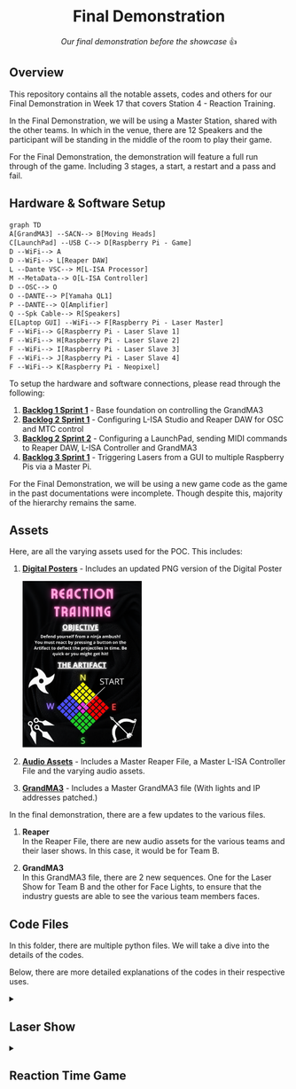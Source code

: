 <h1 align="center">
  Final Demonstration
</h1>

<p align="center">
  <i align="center">Our final demonstration before the showcase </i>👍
</p>

## Overview
This repository contains all the notable assets, codes and others for our Final Demonstration in Week 17 that covers Station 4 - Reaction Training.

In the Final Demonstration, we will be using a Master Station, shared with the other teams. In which in the venue, there are 12 Speakers and the participant will be standing in the middle of the room to play their game.

For the Final Demonstration, the demonstration will feature a full run through of the game. Including 3 stages, a start, a restart and a pass and fail. 

## Hardware & Software Setup
```mermaid
graph TD
A[GrandMA3] --SACN--> B[Moving Heads]
C[LaunchPad] --USB C--> D[Raspberry Pi - Game]
D --WiFi--> A
D --WiFi--> L[Reaper DAW]
L --Dante VSC--> M[L-ISA Processor]
M --MetaData--> O[L-ISA Controller]
D --OSC--> O
O --DANTE--> P[Yamaha QL1]
P --DANTE--> Q[Amplifier]
Q --Spk Cable--> R[Speakers]
E[Laptop GUI] --WiFi--> F[Raspberry Pi - Laser Master]
F --WiFi--> G[Raspberry Pi - Laser Slave 1]
F --WiFi--> H[Raspberry Pi - Laser Slave 2]
F --WiFi--> I[Raspberry Pi - Laser Slave 3]
F --WiFi--> J[Raspberry Pi - Laser Slave 4]
F --WiFi--> K[Raspberry Pi - Neopixel]
```

To setup the hardware and software connections, please read through the following:
1. **[Backlog 1 Sprint 1](NYP-EGL314-MSP1/Backlog1%20Sprint1/B1S1.md)** - Base foundation on controlling the GrandMA3
2. **[Backlog 2 Sprint 1](NYP-EGL314-MSP1/Backlog%202%20Sprint1/B2S1.md)** - Configuring L-ISA Studio and Reaper DAW for OSC and MTC control
3. **[Backlog 2 Sprint 2](NYP-EGL314-MSP1/Backlog%202%20Sprint2/B2S2.md)** - Configuring a LaunchPad, sending MIDI commands to Reaper DAW, L-ISA Controller and GrandMA3
4. **[Backlog 3 Sprint 1](NYP-EGL314-MSP1/Backlog3%20Sprint1/B3S1.md)** - Triggering Lasers from a GUI to multiple Raspberry Pis via a Master Pi.

For the Final Demonstration, we will be using a new game code as the game in the past documentations were incomplete. Though despite this, majority of the hierarchy remains the same.

## Assets
Here, are all the varying assets used for the POC. This includes:
1. **[Digital Posters](./Assets/Poster)** - Includes an updated PNG version of the Digital Poster

   <img src="./Assets/Poster.png" width =215px height=300px>
   
2. **[Audio Assets](./Assets/Audio%20Assets)** - Includes a Master Reaper File, a Master L-ISA Controller File and the varying audio assets.
3. **[GrandMA3](./Assets/GrandMA3/FinalTry.show)** - Includes a Master GrandMA3 file (With lights and IP addresses patched.)

In the final demonstration, there are a few updates to the various files.
1. **Reaper** <br>
   In the Reaper File, there are new audio assets for the various teams and their laser shows. In this case, it would be for Team B.
   
2. **GrandMA3** <br>
   In this GrandMA3 file, there are 2 new sequences. One for the Laser Show for Team B and the other for Face Lights, to ensure that the industry guests are able to see the various team members faces.

## Code Files
In this folder, there are multiple python files. We will take a dive into the details of the codes.

Below, there are more detailed explanations of the codes in their respective uses.
<details><summary><h2>Laser Show</h2></summary>

In the laser show, it mainly revolves around [laser_gui.py](./Laser_Gui.py), [osclaser_server_V2.py](./osclaser_server_V2.py) and [osclaser_trigger_V2.py](./osclaser_trigger_V2.py) with the addition of the importing of the [Lisa_GrandMa3_Functions.py](./Lisa_GrandMa3_Functions.py) due to the change in the flow of the Laser Show.

For the laser show, this is how the code hierarchy would look like:
```mermaid
graph LR
A[laser_gui.py] --> B[osclaser_server_V2.py]
A --> D[Lisa_GrandMa3_Functions.py]
B --> C[osclaser_trigger_V2.py]
```
<details><summary><h3>Laser_Gui.py</h3></summary>
  
In [Laser_Gui.py](./Laser_Gui.py), there are a few things to note. Firstly, are the imports. Importing in the pythonosc library to be able to communicate with the Master Raspberry Pi and the Slave Raspberry Pi after. Also importing the [reaper_markers.py](./reaper_markers.py) code. These are all seen from lines 1 to 7.
  
```
from pythonosc import osc_server, dispatcher

from pythonosc import udp_client

import tkinter as tk

import reaper_markers

import Lisa_GrandMa3_Functions  # new

# import RPi.GPIO as GPIO

import time
```
With that, there is a need to set a send_addr, send_port and addr to be able to send a message to the Master Raspberry Pi, this can be seen from lines 131 to 133 where in this example, the send_addr is listed as `192.168.254.49`, then send_port listed as `2000` and the addr listed as `/print` which are the respective IP address and port of the Master Raspberry Pi
```
send_addr = "192.168.254.49"
send_port = 2000
addr = "/print"
```

Slightly late down in the code, there are 2 other different IP address and port used to send commands to 2 different Neopixel LED Strips as well. The 2 Neopixel LED Strips were placed on a truss and inside a balloon with the respective IP addresses of `192.168.254.242` and `192.168.254.102` along with the respective ports of `2005` and `2006`. Along with this, are codes for basic control of both Neopixels.
```
# Truss Neopixel
def send_color_array(colors):
    address = "/color_array"
    flattened_colors = [color for rgb in colors for color in rgb]
    client_Truss_Pixel.send_message(address, flattened_colors)
    print(f"Sent color array: {flattened_colors}")

def send_brightness(brightness):
    client_Truss_Pixel.send_message("/brightness", brightness)
    print(f"Sent brightness {brightness}")

def send_off():
    client_Truss_Pixel.send_message("/off", [])
    print("Sent off message")

PI_Balloon_Pixel = "192.168.254.102"
PORT_Balloon_Pixel = 2006
client_Balloon_Pixel = udp_client.SimpleUDPClient(PI_Balloon_Pixel, PORT_Balloon_Pixel)

# Ballon Neopixel
def send_color_array2(colors):
    address = "/color_array"
    flattened_colors = [color for rgb in colors for color in rgb]
    client_Balloon_Pixel.send_message(address, flattened_colors)
    print(f"Sent color array: {flattened_colors}")

def send_brightness2(brightness):
    client_Balloon_Pixel.send_message("/brightness", brightness)
    print(f"Sent brightness {brightness}")

def send_off2():
    client_Balloon_Pixel.send_message("/off", [])
    print("Sent off message")
```

After this, are the functions for the lasers. In here, we will take the few functions that have been included after the changes to the sequence for the laser show.
```
# Laser Functions

def crossfire():
    msg = ["2,1,1", "2,2,1",
           "5,1,1", "5,2,1",
           "8,1,1", "8,2,1",
           "11,1,1", "11,2,1"]

    y = int(0)
    while y < len(msg):
        send_message(send_addr, send_port, addr, msg[y])
        print(msg[y])
        y += 1

        if y == len(msg):
            break
    
def crossfireOff():
    msg = ["2,1,0", "2,2,0",
           "5,1,0", "5,2,0",
           "8,1,0", "8,2,0",
           "11,1,0", "11,2,0"]
    
    y = int(0)
    while y < len(msg):
        send_message(send_addr, send_port, addr, msg[y])
        print(msg[y])
        y += 1

        if y == len(msg):
            break

def crossfireOneByOne():
    msg = ["2,1,1", "2,2,1",
           "5,1,1", "5,2,1",
           "8,1,1", "8,2,1",
           "11,1,1", "11,2,1"]
    
    y = int(0)
    while y < len(msg):
        send_message(send_addr, send_port, addr, msg[y])
        print(msg[y])
        y += 1
        time.sleep(0.03)

        if y == len(msg):
            break

def crossfireOffOneByOne():
    msg = ["2,1,0", "2,2,0",
           "5,1,0", "5,2,0",
           "8,1,0", "8,2,0",
           "11,1,0", "11,2,0"]
    
    y = int(0)
    while y < len(msg):
        send_message(send_addr, send_port, addr, msg[y])
        print(msg[y])
        y += 1
        time.sleep(0.03)

        if y == len(msg):
            break

```
There are also more "advanced" NeoPixel functions that were created to suit the laser show, which all can be seen below
```
def NeoRise():
    send_off()
    send_off2()
    colors = [(0,0,0)] * 170
    delay = 29/170
 
    for i in range(170):
        colors[i] = (255,165,0)
        send_color_array(colors)
        time.sleep(delay)

def NeoBalloon():
    send_off2()
    balloon_colors = [(255,165,0)]
    send_color_array2(balloon_colors * 170)

def NeoStrobe():
    strobe_colors =  [(255,165,0)]
    strobe_duration = 1
    strobe_delay = 0.03

    end_time = time.time() + strobe_duration
    while time.time() < end_time:
        for color in strobe_colors:
            send_color_array2([color] * 170)
            send_color_array([color]* 170)

            time.sleep(strobe_delay)
            send_off()
            send_off2()

            time.sleep(strobe_delay)
    
    send_off()
    send_off2()

def NeoStrobeBlue():
    strobe_colors =  [(0,0,255)]
    strobe_duration = 10
    strobe_delay = 0.3

    end_time = time.time() + strobe_duration
    while time.time() < end_time:
        for color in strobe_colors:
            send_color_array2([color] * 170)
            send_color_array([color]* 170)

            time.sleep(strobe_delay)
            send_off()
            send_off2()

            time.sleep(strobe_delay)
    
    send_off()
    send_off2()

def NeoBalloonAndTrussBlue():
    send_off()
    send_off2()
    balloon_colors = [(0,0,255)]
    send_color_array(balloon_colors * 170)
    send_color_array2(balloon_colors * 170)

def NeoBallonAndTrussOrange():
    send_off()
    send_off2()
    balloon_colors = [(255,169,0)]
    send_color_array(balloon_colors * 170)
    send_color_array2(balloon_colors * 170)
```
Functions like these are then integrated into one big function for the laser show which can be seen here, along with explanations of what different lines do.
```
def lasersequence():
    try:
        Laser_SequenceRP()  # To run the command to jump to the Laser Show marker and playback the audio.
        GrandMA3_Sequence() # To run the command to go to the next cue of the sequence.
    except Exception as e:
        print(f"Error in Laser_SequenceRP: {e}")
        return

    print("test")

    beat_gap = 60 / 101  # Time interval between beats
    count = 0
    start_time = time.time()

    # Using a dictionary to map counts to functions
    actions = {
        0: [NeoRise],
        1: [GrandMA3_Sequence, NeoBalloon],
        7: [crossfire],
        10: [crossfireOff,NeoStrobeBlue],
        11: [NeoBalloonAndTrussBlue],
        12:[GrandMA3_Sequence],
        23:[NeoBallonAndTrussOrange],
        24:[crossfireOneByOne],
        31:[GrandMA3_Sequence]
        }

    try:
        while time.time() - start_time < 60:
            time.sleep(beat_gap)
            if count in actions:
                for action in actions[count]:
                    try:
                        action()
                    except Exception as e:
                        print(f"Error executing action for count {count}: {e}")

            print(count)
            count += 1

    except Exception as e:
        print(f"Error in main loop: {e}")

    try:
        reaper_markers.play_stop()
        print(f"Counted {count} beats in 60 seconds.")  # max Count = 73/72
    except Exception as e:
        print(f"Error during cleanup: {e}")
```

</details>

<details><summary><h3>osclaser_server_V2.py</h3></summary>

In osclaser_server_V2.py, it is a code to be put into the Master Raspberry Pi to carry out 2 functions. One, receiving the commands from the Laser_Gui. Two, to send the received commands to the Slave Raspberry Pi which holds [osclaser_trigger_V2.py](./osclaser_trigger_V2.py). First, the receiver_ip and receiver_port is to be set to the respective values of the Master Raspberry Pi which in this example is `192.168.254.49` and `2003`. This was set on lines 10 and 11 of the code as seen below:
```
receiver_ip = "192.168.254.49" # Team A
receiver_port = 2003
```
Following this, is the function to enable the Master Raspberry Pi to receive the commands and re-send them out to the Slave Raspberry Pi. There will be explanation next to the respective codes to talk about their functions seen from lines 13 to 35.
```
# this function prints the arguments in received OSC messages
def print_args(addr, *args):
  if addr == "/print": # An If statement to detect for the messages with the address /print
    print(f"message received {args[0]}")
    msg = args[0] 
    var = args[0].split(',')
    spk = int(var[0].strip()) 
    addr = "/trigger" # Sets a new address before sending out the message to slave raspberry pi

    if 1 <= spk <= 3:
       send_addr = "192.168.254.197" #Team C (Updates the send_addr and send_port to the respective Slave Raspberry Pis)
       send_port = 2001
    elif 4 <= spk <= 6:
      send_addr = "192.168.254.101" #Team E
      send_port = 2002
    elif 7 <= spk <= 9:
      send_addr = "192.168.254.72" #Team B
      send_port = 2003
    elif 10 <= spk <= 12:
      send_addr = "192.168.254.236" #Team F
      send_port = 2004
    
    osc_client.send_message(send_addr, send_port, addr, msg)
```
</details>

<details><summary><h3>osclaser_trigger_V2.py</h3></summary>

In osclaser_trigger_V2.py, it is a code to be put into the Slave Raspberry Pis, this code will receive the commands from the Master Raspberry Pi and followed by using RPi.GPIO to trigger the different relay channels that will then turn on and off the lasers respectively. Since there is going to be a use of the RPi.GPIO pins, there will be a need to setup these GPIO pins as shown below and can be found from Lines 10 to 23:
```
# GPIO pin setup
r1_c1 = 21
r1_c2 = 20
r2_c1 = 26
r2_c2 = 19
r3_c1 = 3
r3_c2 = 2

GPIO.setmode(GPIO.BCM)
GPIO.setup(r1_c1, GPIO.OUT, initial=GPIO.HIGH) # Default on HIGH since the Relay is set on Normally Open.
GPIO.setup(r1_c2, GPIO.OUT, initial=GPIO.HIGH)
GPIO.setup(r2_c1, GPIO.OUT, initial=GPIO.HIGH)
GPIO.setup(r2_c2, GPIO.OUT, initial=GPIO.HIGH)
GPIO.setup(r3_c1, GPIO.OUT, initial=GPIO.HIGH)
GPIO.setup(r3_c2, GPIO.OUT, initial=GPIO.HIGH)
```
Following that, since it is receiving commands from the Master Raspberry Pi via OSC, there is a need to set a receiving_ip and receiving_port. In this example we will be using Team B's addresses set to `192.168.254.72` and `2003` respectively. This can be set at lines 26 and 27.
```
# Change the receiver_ip value to your RPi's IP address
receiver_ip = "192.168.254.72" # IP address of your Pi
receiver_port = 2003 # Team C: 2001, Team E: 2002, Team B: 2003, Team F: 2004
```
After this, would be the function to control the relays. Details and explanations of the code will appear as comments below:
```
# This function handles the received OSC messages and controls the GPIO pins
def control_relay(addr, *args):
    if addr == "/trigger": # Detects for messages with the address "/trigger"
        msg = args[0].split(',') # Splits the message received from the Master Raspberry Pi
        spk = int(msg[0].strip())
        channel = int(msg[1].strip()) # Will assign the value based on the split from the msg (e.g spk, channel, value) 
        value = int(msg[2].strip())  # First value of msg array will be speaker number,
                                      # second will be the relay channel and last will be the value to turn it on or Off
        print(f"The spk {spk} controlling channel {channel} and the value is {value}")
        if spk == 7: # Change according to spk number (refer to S536 drawing)
            if channel == 1:
                if value == 1:
                    GPIO.output(r1_c1, GPIO.LOW)
                    print("Relay 1 channel 1 turned ON")
                elif value == 0:
                    GPIO.output(r1_c1, GPIO.HIGH)
                    print("Relay 1 channel 1 turned OFF")
            elif channel == 2:
                if value == 1:
                    GPIO.output(r1_c2, GPIO.LOW)
                    print("Relay 1 channel 2 turned ON")
                elif value == 0:
                    GPIO.output(r1_c2, GPIO.HIGH)
                    print("Relay 1 channel 2 turned OFF")

        elif spk == 8: # Change according to spk number (refer to S536 drawing)
            if channel == 1:
                if value == 1:
                    GPIO.output(r2_c1, GPIO.LOW)
                    print("Relay 2 channel 1 turned ON")
                elif value == 0:
                    GPIO.output(r2_c1, GPIO.HIGH)
                    print("Relay 2 channel 1 turned OFF")
            elif channel == 2:
                if value == 1:
                    GPIO.output(r2_c2, GPIO.LOW)
                    print("Relay 2 channel 2 turned ON")
                elif value == 0:
                    GPIO.output(r2_c2, GPIO.HIGH)
                    print("Relay 2 channel 2 turned OFF")

        elif spk == 9: # Change according to spk number (refer to S536 drawing)
            if channel == 1:
                if value == 1:
                    GPIO.output(r3_c1, GPIO.LOW)
                    print("Relay 3 channel 1 turned ON")
                elif value == 0:
                    GPIO.output(r3_c1, GPIO.HIGH)
                    print("Relay 3 channel 1 turned OFF")
            elif channel == 2:
                if value == 1:
                    GPIO.output(r3_c2, GPIO.LOW)
                    print("Relay 3 channel 2 turned ON")
                elif value == 0:
                    GPIO.output(r3_c2, GPIO.HIGH)
                    print("Relay 3 channel 2 turned OFF")
```
Despite the code remaining the same, due to the change of the laser show sequencing, only 4 speakers in the cardinal directions are being used for the lasers. These 4 being - Speaker 2, Speaker 5, Speaker 8 and Speaker 11.
</details>

</details>

<details><summary><h2>Reaction Time Game</summary>

In the reaction time game , it mainly revolves around [StartGame.py](./StartGame.py) and [ReactionTestV2.py](./ReactionTestV2.py)

For the reactiom time game , this is how the code hierarchy would look like:
```mermaid
graph LR
A[StartGame.py] --> B[ReactionTestV2.py]
```



<details><summary><h3>StartGame.py</h3></summary>

In [StartGame.py](./StartGame.py), the first thing to note are the imports, from lines 1 to 7, [ReactionTestV2.py](./ReactionTestV2.py) along with several python libraries.

```
#Imports
import mido 
import ReactionTestV2
import sys

from pythonosc import osc_server, dispatcher
import time
```
Right after the imports, is the main function of this file, the most important part of the code is from lines 25 to 35

```
if msg.type == 'note_on':
# Note on messages represent pad presses
  print(f'For Game Start Note On: Note={msg.note}')
    if msg.note == 67: #start
      if ReactionTestV2.game_fail == True:
        ReactionTestV2.gameCount = 0
        ReactionTestV2.restarted = True
        print ('Game Restarting')
        ReactionTestV2.reaperSendMessage(ReactionTestV2.R_PlayStop_ADD) # Stop any currently playing track
        ReactionTestV2.grandMa3SendMessage(ReactionTestV2.G_clearAll_MSG)
        ReactionTestV2.grandMa3SendMessage(ReactionTestV2.G_clearAll_MSG)
        ReactionTestV2.grandMa3SendMessage(ReactionTestV2.G_gameLights_MSG)
        ReactionTestV2.reactionTest()
      else:
        print ('Game Start')
        ReactionTestV2.reaperSendMessage(ReactionTestV2.R_PlayStop_ADD) # Stop any currently playing track
        ReactionTestV2.grandMa3SendMessage(ReactionTestV2.G_clearAll_MSG)
        ReactionTestV2.grandMa3SendMessage(ReactionTestV2.G_clearAll_MSG)
        ReactionTestV2.grandMa3SendMessage(ReactionTestV2.G_gameLights_MSG)
        ReactionTestV2.reactionTest()
      else:
        pass
```
The code simply requires input from launchpad, specifically in this case msg.note == 67 to trigger this if statement, sending messages to GrandMa3, Reaper via the functions in [ReactionTestV2,py](./ReactionTestV2.py), launchpad_listen() to start the game function.


</details>

<details><summary><h3>ReactionTestV2.py</h3></summary>

In [ReactionTestV2.py](./ReactionTestV2.py), it begins with the imports, python libraries, including pythonosc. These can be seen from line 2 to 6

```
import mido
import sys
import time
import random
from pythonosc import udp_client
```

It encompasses the core functionality of the other sections in this functions. When a projectile is fired out from the speaker, a count begins to track if the player reacts in time. 
Afterwards it moves on to check if the player presses the right button in under 3 seconds, which if true they deflect the projectile, stoping the count for their reaction speed and jumping to a random projectile marker and this repeats until they either fail to react in time, press the wrong note, or they pass to the next stage

</details>

</details>

